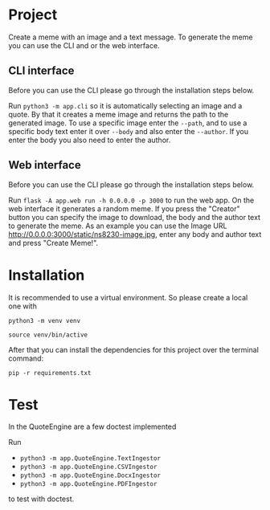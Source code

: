 # Project

Create a meme with an image and a text message. To generate the meme you can use the CLI and or the web interface.

## CLI interface

Before you can use the CLI please go through the installation steps below.

Run `python3 -m app.cli` so it is automatically selecting an image and a quote. By that it creates
a meme image and returns the path to the generated image. To use a specific image enter the `--path`, and
to use a specific body text enter it over `--body` and also enter the `--author`. If you enter the body you also
need to enter the author.

## Web interface

Before you can use the CLI please go through the installation steps below.

Run `flask -A app.web run -h 0.0.0.0 -p 3000` to run the web app. On the web interface it generates a random meme. If you press
the "Creator" button you can specify the image to download, the body and the author text to generate the meme. As an example you can use the Image URL http://0.0.0.0:3000/static/ns8230-image.jpg, enter any body and author text and press "Create Meme!".

# Installation

It is recommended to use a virtual environment. So please create a local one with

`python3 -m venv venv`

`source venv/bin/active`

After that you can install the dependencies for this project over the terminal command:

`pip -r requirements.txt`

# Test

In the QuoteEngine are a few doctest implemented

Run

- `python3 -m app.QuoteEngine.TextIngestor`
- `python3 -m app.QuoteEngine.CSVIngestor`
- `python3 -m app.QuoteEngine.DocxIngestor`
- `python3 -m app.QuoteEngine.PDFIngestor`

to test with doctest.
